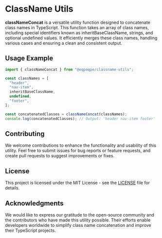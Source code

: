 # ClassName Utils

**classNameConcat** is a versatile utility function designed to concatenate class names in TypeScript. This function takes an array of class names, including special identifiers known as inheritBaseClassName, strings, and optional undefined values. It efficiently merges these class names, handling various cases and ensuring a clean and consistent output.

## Usage Example

```ts
import { classNameConcat } from "@eqpoqpe/classname-utils";

const classNames = [
  "header",
  "nav-item",
  inheritBaseClassName,
  undefined,
  "footer",
];

const concatenatedClasses = classNameConcat(classNames);
console.log(concatenatedClasses); // Output: 'header nav-item footer'
```

## Contributing

We welcome contributions to enhance the functionality and usability of this utility. Feel free to submit issues for bug reports or feature requests, and create pull requests to suggest improvements or fixes.

## License

This project is licensed under the MIT License - see the [LICENSE](./LICENSE) file for details.

## Acknowledgments

We would like to express our gratitude to the open-source community and the contributors who have made this utility possible. Their efforts enable developers worldwide to simplify class name concatenation and improve their TypeScript projects.
